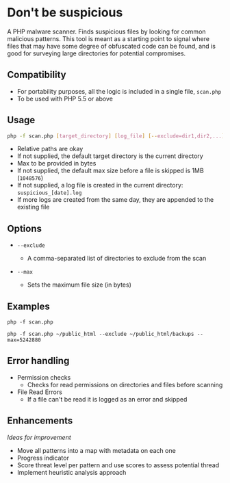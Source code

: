 # Don't be suspicious

A PHP malware scanner. Finds suspicious files by looking for common malicious patterns. This tool is meant as a starting point to signal where files that may have some degree of obfuscated code can be found, and is good for surveying large directories for potential compromises.

## Compatibility
- For portability purposes, all the logic is included in a single file, `scan.php`
- To be used with PHP 5.5 or above


## Usage

```bash
php -f scan.php [target_directory] [log_file] [--exclude=dir1,dir2,...] [--max=size]
```

- Relative paths are okay
- If not supplied, the default target directory is the current directory
- Max to be provided in bytes
- If not supplied, the default max size before a file is skipped is 1MB (`1048576`)
- If not supplied, a log file is created in the current directory: `suspicious_[date].log`
- If more logs are created from the same day, they are appended to the existing file

## Options

- `--exclude` 
  - A comma-separated list of directories to exclude from the scan

- `--max`
  - Sets the maximum file size (in bytes)

## Examples

`php -f scan.php`

`php -f scan.php ~/public_html --exclude ~/public_html/backups --max=5242880`

## Error handling

- Permission checks
  - Checks for read permissions on directories and files before scanning
- File Read Errors
  - If a file can't be read it is logged as an error and skipped

## Enhancements

_Ideas for improvement_
- Move all patterns into a map with metadata on each one
- Progress indicator
- Score threat level per pattern and use scores to assess potential thread
- Implement heuristic analysis approach
